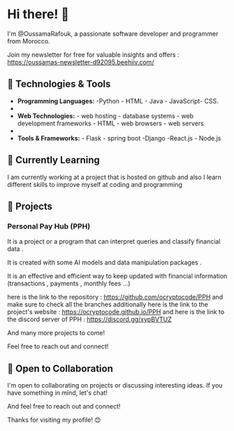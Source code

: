 # Hi there! 👋

  I'm @OussamaRafouk, a passionate software developer and programmer  from Morocco.

Join my newsletter for free for valuable insights and offers : https://oussamas-newsletter-d92095.beehiiv.com/


## 🔧 Technologies & Tools

- **Programming Languages:** -Python - HTML - Java - JavaScript- CSS.
- 
- **Web Technologies:** - web hosting - database systems - web development frameworks - HTML - web browsers - web servers
- 
- **Tools & Frameworks:** - Flask - spring boot -Django -React.js - Node.js

## 🌱 Currently Learning
I am currently working at a project that is hosted on github and also I learn different skills to improve myself at coding and programming

## 🚀 Projects

### Personal Pay Hub (PPH)
It is a project or a program that can interpret queries and classify financial data .

It is created with some AI models and data manipulation packages .

It is an effective and efficient way to keep updated with financial information (transactions , payments , monthly fees ...) 

here is the link to the repository : https://github.com/ocryptocode/PPH  and make sure to check all the branches
additionally here is the link to the project's website : https://ocryptocode.github.io/PPH
and here is the link to the discord server of PPH : https://discord.gg/xypBVTUZ

And many more projects to come!

Feel free to reach out and connect!

## 🤝 Open to Collaboration

I'm open to collaborating on projects or discussing interesting ideas. If you have something in mind, let's chat!

And feel free to reach out and connect!

Thanks for visiting my profile! 😊

